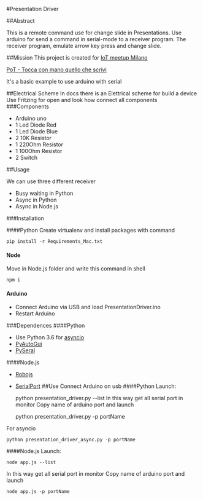 #Presentation Driver

##Abstract

This is a remote command use for change slide in Presentations. 
Use arduino for send a command in serial-mode to a receiver program. The receiver program, emulate arrow key press and change slide.


##Mission
This project is created for [IoT meetup Milano](https://www.meetup.com/it-IT/IoT-Meetup-Milano/)

[PoT - Tocca con mano quello che scrivi](https://www.meetup.com/it-IT/IoT-Meetup-Milano/events/240049140/)

It's a basic example to use arduino with serial

##Electrical Scheme
In docs there is an Elettrical scheme for build a device
Use Fritzing for open and look how connect all components
###Components
* Arduino uno
* 1 Led Diode Red
* 1 Led Diode Blue
* 2 10K Resistor
* 1 220Ohm Resistor
* 1 100Ohm Resistor
* 2 Switch

##Usage

We can use three different receiver

* Busy waiting in Python
* Async in Python
* Async in Node.js

###Installation

####Python
Create virtualenv and install packages with command

    pip install -r Requirements_Mac.txt
    
#### Node
Move in Node.js folder and write this command in shell

    npm i

#### Arduino
* Connect Arduino via USB and load PresentationDriver.ino
* Restart Arduino

###Dependences
####Python

* Use Python 3.6 for [asyncio](https://docs.python.org/3/library/asyncio.html)
* [PyAutoGui](https://github.com/asweigart/pyautogui)
* [PySeral](https://github.com/pyserial/pyserial)

####Node.js

* [Robojs](https://github.com/marcog83/RoboJS)
* [SerialPort](https://github.com/EmergingTechnologyAdvisors/node-serialport)
##Use
Connect Arduino on usb
####Python
Launch:

    python presentation_driver.py --list
In this way get all serial port in monitor
Copy name of arduino port and launch

    python presentation_driver.py -p portName
    
For asyncio

    python presentation_driver_async.py -p portName


####Node.js
Launch:

    node app.js --list
In this way get all serial port in monitor
Copy name of arduino port and launch

    node app.js -p portName
    
    